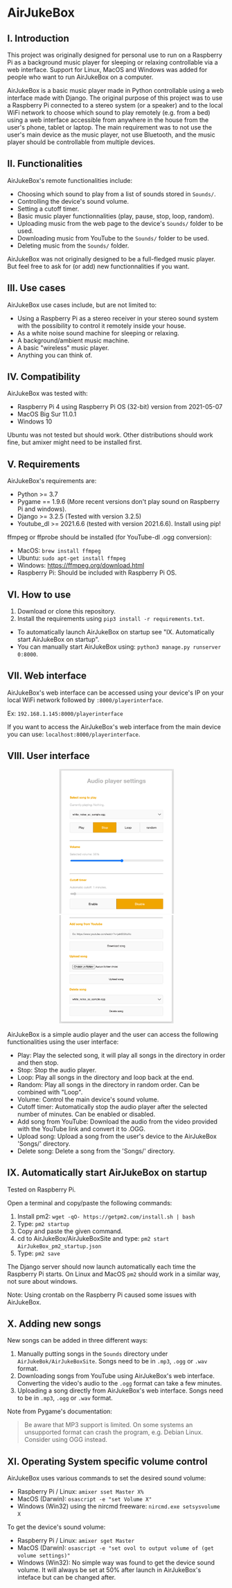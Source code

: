 # AirJukeBox

## I. Introduction

This project was originally designed for personal use to run on a Raspberry Pi as a background music
player for sleeping or relaxing controllable via a web interface. Support for Linux,
MacOS and Windows was added for people who want to run AirJukeBox on a computer.

AirJukeBox is a basic music player made in Python controllable using a web
interface made with Django. The original purpose of this project was to use a
Raspberry Pi connected to a stereo system (or a speaker) and to the local WiFi network to
choose which sound to play remotely (e.g. from a bed) using a web
interface accessible from anywhere in the house from the user's phone, tablet or laptop.
The main requirement was to not use the user's main device as the music player,
not use Bluetooth, and the music player should be controllable from multiple devices.


## II. Functionalities

AirJukeBox's remote functionalities include:
- Choosing which sound to play from a list of sounds stored in `Sounds/`.
- Controlling the device's sound volume.
- Setting a cutoff timer.
- Basic music player functionnalities (play, pause, stop, loop, random).
- Uploading music from the web page to the device's `Sounds/` folder to be used.
- Downloading music from YouTube to the `Sounds/` folder to be used.
- Deleting music from the `Sounds/` folder.

AirJukeBox was not originally designed to be a full-fledged music player. But feel free
to ask for (or add) new functionnalities if you want.


## III. Use cases

AirJukeBox use cases include, but are not limited to:
- Using a Raspberry Pi as a stereo receiver in your stereo sound system with the possibility to control it remotely inside your house.
- As a white noise sound machine for sleeping or relaxing.
- A background/ambient music machine.
- A basic "wireless" music player.
- Anything you can think of.


## IV. Compatibility

AirJukeBox was tested with:
- Raspberry Pi 4 using Raspberry Pi OS (32-bit) version from 2021-05-07
- MacOS Big Sur 11.0.1
- Windows 10

Ubuntu was not tested but should work. Other distributions should work fine, but amixer might need to be installed first.


## V. Requirements

AirJukeBox's requirements are:
- Python >= 3.7
- Pygame == 1.9.6 (More recent versions don't play sound on Raspberry Pi and windows).
- Django >= 3.2.5 (Tested with version 3.2.5)
- Youtube_dl >= 2021.6.6 (tested with version 2021.6.6). Install using pip!

ffmpeg or ffprobe should be installed (for YouTube-dl .ogg conversion):
- MacOS: `brew install ffmpeg`
- Ubuntu: `sudo apt-get install ffmpeg`
- Windows: https://ffmpeg.org/download.html
- Raspberry Pi: Should be included with Raspberry Pi OS.


## VI. How to use

1) Download or clone this repository.
2) Install the requirements using `pip3 install -r requirements.txt`.

- To automatically launch AirJukeBox on startup see "IX. Automatically start AirJukeBox on startup".
- You can manually start AirJukeBox using: `python3 manage.py runserver 0:8000`.


## VII. Web interface

AirJukeBox's web interface can be accessed using your device's IP on your local WiFi network followed by `:8000/playerinterface`.

Ex: `192.168.1.145:8000/playerinterface`

If you want to access the AirJukeBox's web interface from the main device you can use: `localhost:8000/playerinterface`.

## VIII. User interface

<p align="center">
<img
src="https://github.com/vdouet/AirJukeBox/blob/main/img/AirJukeBox_GUI_1.png"
alt="GUI 1" title="GUI 1" width="265" height="334"/>
<img
src="https://github.com/vdouet/AirJukeBox/blob/main/img/AirJukeBox_GUI_2.png"
alt="GUI 2" title="GUI 2" width="264" height="250"/>
</p>

AirJukeBox is a simple audio player and the user can access the following functionalities using the user interface:

- Play: Play the selected song, it will play all songs in the directory in order and then stop.
- Stop: Stop the audio player.
- Loop: Play all songs in the directory and loop back at the end.
- Random: Play all songs in the directory in random order. Can be combined with "Loop".
- Volume: Control the main device's sound volume.
- Cutoff timer: Automatically stop the audio player after the selected number of minutes. Can be enabled or disabled.
- Add song from YouTube: Download the audio from the video provided with the YouTube link and convert it to .OGG.
- Upload song: Upload a song from the user's device to the AirJukeBox 'Songs/' directory.
- Delete song: Delete a song from the 'Songs/' directory.


## IX. Automatically start AirJukeBox on startup

Tested on Raspberry Pi.

Open a terminal and copy/paste the following commands:

1) Install pm2: `wget -qO- https://getpm2.com/install.sh | bash`
2) Type: `pm2 startup`
3) Copy and paste the given command.
4) cd to AirJukeBox/AirJukeBoxSite and type: `pm2 start AirJukeBox_pm2_startup.json`
5) Type: `pm2 save`

The Django server should now launch automatically each time the Raspberry Pi starts.
On Linux and MacOS `pm2` should work in a similar way, not sure about windows.

Note: Using crontab on the Raspberry Pi caused some issues with AirJukeBox.


## X. Adding new songs

New songs can be added in three different ways:

1) Manually putting songs in the `Sounds` directory under `AirJukeBok/AirJukeBoxSite`. Songs need to be in `.mp3`, `.ogg` or `.wav` format.
2) Downloading songs from YouTube using AirJukeBox's web interface. Converting the video's audio to the `.ogg` format can take a few minutes.
3) Uploading a song directly from AirJukeBox's web interface. Songs need to be in `.mp3`, `.ogg` or `.wav` format.

Note from Pygame's documentation:
> Be aware that MP3 support is limited. On some systems an unsupported format can crash the program, e.g. Debian Linux. Consider using OGG instead.


## XI. Operating System specific volume control

AirJukeBox uses various commands to set the desired sound volume:

- Raspberry Pi / Linux: `amixer sset Master X%`
- MacOS (Darwin): `osascript -e "set Volume X"`
- Windows (Win32) using the nircmd freeware: `nircmd.exe setsysvolume X`

To get the device's sound volume:

- Raspberry Pi / Linux: `amixer sget Master`
- MacOS (Darwin): `osascript -e "set ovol to output volume of (get volume settings)"`
- Windows (Win32): No simple way was found to get the device sound volume. It will always be set at 50% after launch in AirJukeBox's inteface but can be changed after.
